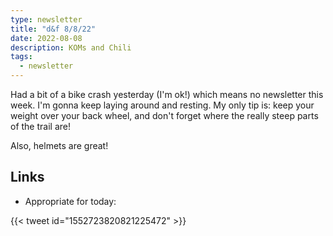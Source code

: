 ```yaml
---
type: newsletter
title: "d&f 8/8/22"
date: 2022-08-08
description: KOMs and Chili
tags:
  - newsletter
---
```


Had a bit of a bike crash yesterday (I'm ok!) which means no newsletter this week. I'm gonna keep laying around and resting. My only tip is: keep your weight over your back wheel, and don't forget where the really steep parts of the trail are!

Also, helmets are great!

## Links

- Appropriate for today:

{{< tweet id="1552723820821225472" >}}